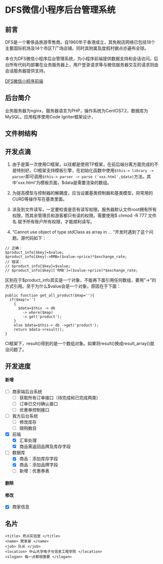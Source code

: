 # DFS微信小程序后台管理系统


## 前言
DFS是一个奢侈品旅游零售商。自1960年于香港成立，其免税店网络已包括18个主要国际机场及14个市区T广场店铺，同时其附属及度假村据点亦遍布全球。

本仓为DFS微信小程序后台管理系统，为小程序前端提供数据支持和会话访问。后台所有代码均部署在业务服务器上，用户登录请求等与微信服务器交互的请求则由会话服务器提供支持。

[DFS微信小程序前端](https://github.com/huysh3/DFS)

## 后台简介
业务服务器为nginx，服务器语言为PHP，操作系统为CentOS7.2，数据库为MySQL。应用程序使用Code Igniter框架设计，

## 文件树结构

## 开发点滴
1. 由于是第一次使用CI框架，以往都是使用TP框架，在前后端分离方面完成的不是特别好。CI框架支持模板引擎，在初始化函数中使用`$this-> library -> parser`即可调用`$this-> parser -> parse ('xxx.html',$data)`方法。其中'xxx.html'为模板页面，$data是需要渲染的数组。

2. 为提高模型与控制器的解耦度，应当设置基类控制器和基类模型，将常用的CURD等操作写在基类里面。

3. 涉及到文件读写，一定要检查是否有读写权限。服务器默认文件root拥有所有权限，而其余管理员和游客都只有读的权限。需要使用$ chmod -R 777 文件名 赋予所有账户所有权限，才能顺利读写。

4. “Cannot use object of type stdClass as array in ... ”开发时遇到了这个问题。源代码如下：
```
// 正确：
$product_info[$key]=$value;
$product_info[$key]->RMB=($value->price)*$exchange_rate;
// 错误：
// $product_info[$key]=$value;
// $product_info[$key]['RMB']=($value->price)*$exchange_rate;
```
区别在于$product_info其实是一个对象，不能再下面引用任何数组，要用"->"的方式引用。至于为什么$value会是一个对象，原因在于下面：
```
public function get_all_product($map=''){
  if($map!='')
    {
      $data=$this -> db
        -> where($map)
        -> get('product');
    }
    else $data=$this-> db ->get('product');
    return $data->result();
}
```
CI框架下，result()得到的是一个数组对象。如果将result()换成result_array()就没问题了。


## 开发进度

#### 新增
- [ ] 商家端后台系统
  - [ ] 获取所有订单接口（待完成和已完成两类）
  - [ ] 订单已交付确认接口
  - [ ] 优惠券控制接口
- [ ] 我方后台系统
  - [ ] 修改库存
  - [ ] 限购数目
- [x] 前端
  - [x] 汇率处理
  - [x] 商品需返回品牌及库存字段
- [ ] 数据库
  - [x] 商品：添加库存字段
  - [x] 商品：添加品牌字段
  - [ ] 新增：优惠券表

#### 删除


#### 修改
- [x] 商家信息

## 名片

    <title> 奇点实验室 </title>
    <name> 樊家豪 </name>
    <job> 队长 </job>
    <location> 中山大学电子与信息工程学院 </location>
    <slogan> 每一点都很重要 </slogan>

